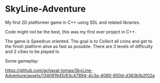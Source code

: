 # SkyLine-Adventure
My first 2D platformer game in C++ using SDL and related libraries.

Code might not be the best, this was my first ever project in C++.

The game is Speedrun oriented. The goal is to Collect all coins and get to the finish platform alive as fast as possible. There are 3 levels of difficulty and 2 cities to be played in.

Some gameplay:

https://github.com/achaval-tomas/SkyLine-Adventure/assets/134091945/63c47894-4c3a-4080-850d-d363b1b2f02a

